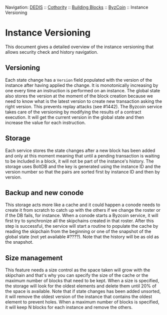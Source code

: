 Navigation: [DEDIS](https://github.com/dedis/doc/tree/master/README.md) ::
[Cothority](https://github.com/dedis/cothority/tree/master/README.md) ::
[Building Blocks](https://github.com/dedis/cothority/tree/master/doc/BuildingBlocks.md) ::
[ByzCoin](README.md) ::
Instance Versioning

# Instance Versioning

This document gives a detailed overview of the instance versioning that allows
security check and history navigation.

## Versioning

Each state change has a `Version` field populated with the version of the instance
after having applied the change. It is monotonically increasing by one every time
an instruction is performed on an instance.
The global state also stores the version at the moment of the block creation because
we need to know what is the latest version to create new transaction asking the right
version. This prevents replay attacks (see #1442).
The Byzcoin service takes care of the versioning by modifying the results of a
contract execution. It will get the current version in the global state and then
increase the value for each instruction.

## Storage

Each service stores the state changes after a new block has been added and only
at this moment meaning that until a pending transaction is waiting to be included
in a block, it will not be part of the instance's history.
The storage uses BoltDB and the key is generated using the instance ID and the
version number so that the pairs are sorted first by instance ID and then by
version.

## Backup and new conode

This storage acts more like a cache and it could happen a conode needs to create it
from scratch to catch up with the others if we change the roster or if the DB fails,
for instance.
When a conode starts a Byzcoin service, it will first try to synchronize all the
skipchains created in that roster. After this step is successful, the service will
start a routine to populate the cache by reading the skipchain from the beginning
or one of the snapshot of the global state (not yet available #????). Note that
the history will be as old as the snapshot.

## Size management

This feature needs a size control as the space taken will grow with the skipchain and
that's why you can specify the size of the cache or the maximum number of blocks that
need to be kept. When a size is specified, the storage will look for the oldest 
elements and delete them until 20% of the space is available. Note that if state
changes has been added unsorted, it will remove the oldest version of the instance
that contains the oldest element to prevent holes. When a maximum number of blocks
is specified, it will keep N blocks for each instance and remove the others.